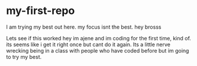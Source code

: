 # my-first-repo
I am trying my best out here. my focus isnt the best.
hey brosss

Lets see if this worked
hey im ajene and im coding for the first time, kind of. its seems like i get it right once but cant do it again. Its a little nerve wrecking being in a class with people who have coded before but im going to try my best.